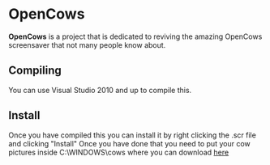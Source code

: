 # OpenCows
**OpenCows** is a project that is dedicated to reviving the amazing OpenCows screensaver that not many people know about.
## Compiling
You can use Visual Studio 2010 and up to compile this.
## Install
Once you have compiled this you can install it by right clicking the .scr file and clicking "Install"
Once you have done that you need to put your cow pictures inside C:\WINDOWS\cows where you can download [here](https://funshitposting.xyz/cowpics.zip)